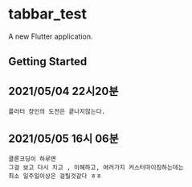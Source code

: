 # tabbar_test

A new Flutter application.

## Getting Started

## 2021/05/04  22시20분

```
플러터 장인의 도전은 끝나지않는다.
```

## 2021/05/05 16시 06분

```
클론코딩이 하루면
그걸 보고 다시 치고 , 이해하고, 여러가지 커스터마이징하는데는
최소 일주일이상은 걸릴것같다 ㅎㅎ
```

